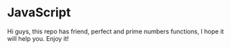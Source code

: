 # JavaScript
Hi guys, this repo has friend, perfect and prime numbers functions, I hope it will help you. Enjoy it!
